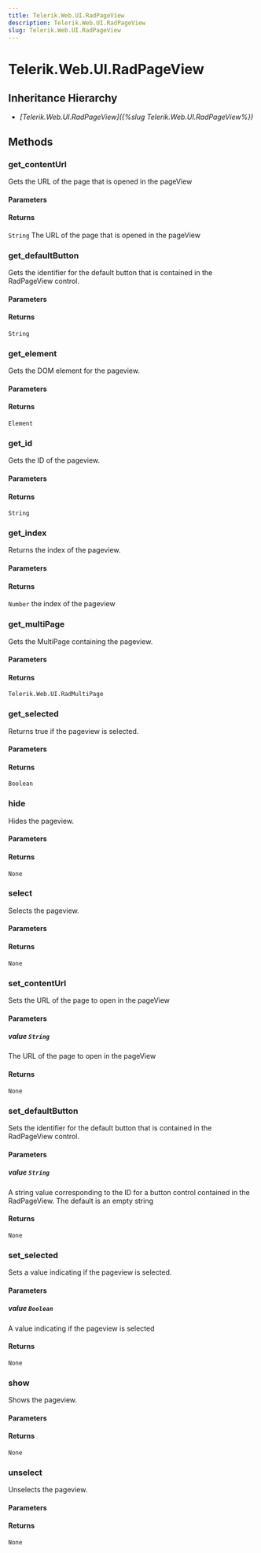 ```yaml
---
title: Telerik.Web.UI.RadPageView
description: Telerik.Web.UI.RadPageView
slug: Telerik.Web.UI.RadPageView
---
```


# Telerik.Web.UI.RadPageView  

## Inheritance Hierarchy

* *[Telerik.Web.UI.RadPageView]({%slug Telerik.Web.UI.RadPageView%})*


## Methods

### get_contentUrl

Gets the URL of the page that is opened in the pageView

#### Parameters

#### Returns

`String` The URL of the page that is opened in the pageView

### get_defaultButton

Gets the identifier for the default button that is contained in the RadPageView control.

#### Parameters

#### Returns

`String` 

### get_element

Gets the DOM element for the pageview.

#### Parameters

#### Returns

`Element` 

### get_id

Gets the ID of the pageview.

#### Parameters

#### Returns

`String` 

### get_index

Returns the index of the pageview.

#### Parameters

#### Returns

`Number` the index of the pageview

### get_multiPage

Gets the MultiPage containing the pageview.

#### Parameters

#### Returns

`Telerik.Web.UI.RadMultiPage` 

### get_selected

Returns true if the pageview is selected.

#### Parameters

#### Returns

`Boolean` 

### hide

Hides the pageview.

#### Parameters

#### Returns

`None` 

### select

Selects the pageview.

#### Parameters

#### Returns

`None` 

### set_contentUrl

Sets the URL of the page to open in the pageView

#### Parameters

##### value `String`

The URL of the page to open in the pageView

#### Returns

`None` 

### set_defaultButton

Sets the identifier for the default button that is contained in the RadPageView control.

#### Parameters

##### value `String`

 A string value corresponding to the ID for a button control contained in the RadPageView. The default is an empty string

#### Returns

`None` 

### set_selected

Sets a value indicating if the pageview is selected.

#### Parameters

##### value `Boolean`

A value indicating if the pageview is selected

#### Returns

`None` 

### show

Shows the pageview.

#### Parameters

#### Returns

`None` 

### unselect

Unselects the pageview.

#### Parameters

#### Returns

`None` 



